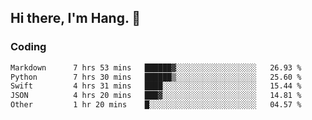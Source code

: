 ## Hi there, I'm Hang. 👋

### Coding

<!--START_SECTION:waka-->

```txt
Markdown      7 hrs 53 mins   ██████▓░░░░░░░░░░░░░░░░░░   26.93 %
Python        7 hrs 30 mins   ██████▒░░░░░░░░░░░░░░░░░░   25.60 %
Swift         4 hrs 31 mins   ████░░░░░░░░░░░░░░░░░░░░░   15.44 %
JSON          4 hrs 20 mins   ███▓░░░░░░░░░░░░░░░░░░░░░   14.81 %
Other         1 hr 20 mins    █░░░░░░░░░░░░░░░░░░░░░░░░   04.57 %
```

<!--END_SECTION:waka-->
